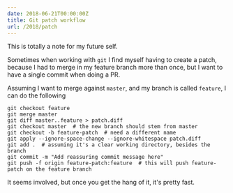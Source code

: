 ```yaml
---
date: 2018-06-21T00:00:00Z
title: Git patch workflow
url: /2018/patch
---
```


This is totally a note for my future self.

Sometimes when working with `git` I find myself having to create a patch, because I had to merge
in my feature branch more than once, but I want to have a single commit when doing a PR.

Assuming I want to merge against `master`, and my branch is called `feature`, I can do the following

```
git checkout feature
git merge master
git diff master..feature > patch.diff
git checkout master  # the new branch should stem from master
git checkout -b feature-patch  # need a different name
git apply --ignore-space-change --ignore-whitespace patch.diff
git add .  # assuming it's a clear working directory, besides the branch
git commit -m "Add reassuring commit message here"
git push -f origin feature-patch:feature  # this will push feature-patch on the feature branch
```

It seems involved, but once you get the hang of it, it's pretty fast.
